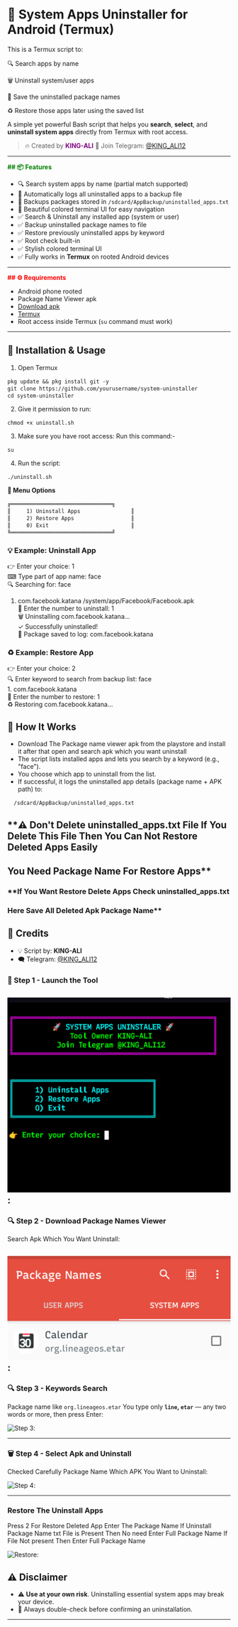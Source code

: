# 🚀 System Apps Uninstaller for Android (Termux)
This is a Termux script to:

🔍 Search apps by name

🗑 Uninstall system/user apps

📝 Save the uninstalled package names

♻ Restore those apps later using the saved list

A simple yet powerful Bash script that helps you **search**, **select**, and **uninstall system apps** directly from Termux with root access.

> 🔥 Created by <b style="color:purple">**KING-ALI**</b>
> 📢 Join Telegram: [@KING_ALI12](https://t.me/KING_ALI12)

---

<b style="color:green">## 📦 Features</b>

- 🔍 Search system apps by name (partial match supported)
- 🧾 Automatically logs all uninstalled apps to a backup file
- 📁 Backups packages stored in `/sdcard/AppBackup/uninstalled_apps.txt`
- 🎨 Beautiful colored terminal UI for easy navigation
- ✅ Search & Uninstall any installed app (system or user)  
- ✅ Backup uninstalled package names to file  
- ✅ Restore previously uninstalled apps by keyword  
- ✅ Root check built-in  
- ✅ Stylish colored terminal UI  
- ✅ Fully works in **Termux** on rooted Android devices


---

<b style="color:red">## ⚙️ Requirements</b>

- Android phone rooted
- Package Name Viewer apk
- [Download apk](https://play.google.com/store/apps/details?id=com.csdroid.pkg)
- [Termux](https://f-droid.org/en/packages/com.termux/)
- Root access inside Termux (`su` command must work)

---

## 🚀 Installation & Usage

1. Open Termux

```
pkg update && pkg install git -y
git clone https://github.com/yourusername/system-uninstaller
cd system-uninstaller
```
2. Give it permission to run:
```
chmod +x uninstall.sh
```
3. Make sure you have root access:
   Run this command:-
  ```
su
```
4. Run the script:
```
./uninstall.sh
```

**🧩 Menu Options**
```
╔════════════════════════════════╗
║     1) Uninstall Apps                ║
║     2) Restore Apps                  ║
║     0) Exit                          ║
╚════════════════════════════════╝
```
### **💡 Example: Uninstall App**<br>
   👉 Enter your choice: 1<br>
   ⌨ Type part of app name: face<br>
   🔍 Searching for: face<br>
   1. com.facebook.katana
   /system/app/Facebook/Facebook.apk<br>
   🎯 Enter the number to uninstall: 1<br>
   🗑 Uninstalling com.facebook.katana...<br>
   ✓ Successfully uninstalled!<br>
   📝 Package saved to log: com.facebook.katana<br>


### **♻️ Example: Restore App**
   👉 Enter your choice: 2<br>
   🔍 Enter keyword to search from backup list: face<br>
    1. com.facebook.katana<br>
   🎯 Enter the number to restore: 1<br>
   ♻ Restoring com.facebook.katana...<br>


## 📝 How It Works
* Download The Package name viewer apk from the playstore and install it after that open and search apk which you want uninstall 
* The script lists installed apps and lets you search by a keyword (e.g., "face").
* You choose which app to uninstall from the list.
* If successful, it logs the uninstalled app details (package name + APK path) to:

```
  /sdcard/AppBackup/uninstalled_apps.txt
  ```
## **⚠️ Don't Delete uninstalled_apps.txt File If You Delete This File Then You Can Not Restore Deleted Apps Easily
## You Need Package Name For Restore Apps**
### **If You Want Restore Delete Apps Check uninstalled_apps.txt
### Here Save All Deleted Apk Package Name**


## 👑 Credits

* 💡 Script by: **KING-ALI**
* 🗨️ Telegram: [@KING_ALI12](https://t.me/KING_ALI12)

### 🧩 Step 1 - **Launch the Tool**

![Step 1](images/banner.jpg):
---

### 🔍 Step 2 - Download Package Names Viewer
Search Apk Which You Want Uninstall:

![Step 2](images/2.jpg):
---

### 🔍 Step 3 - Keywords Search
Package name like `org.lineageos.etar`
You type only **`line`, `etar`** — any two words or more, then press Enter:

![Step 3](images/3.png):

---
### 🗑️ Step 4 - **Select Apk and Uninstall**
Checked Carefully Package Name Which APK You Want to Uninstall:

![Step 4](images/4.png):

---
### **Restore The Uninstall Apps**
Press 2 For Restore Deleted App 
Enter The Package Name 
If Uninstall Package Name txt File is Present Then No need Enter Full Package Name
If File Not present Then Enter Full Package Name

![Restore](images/4.png):

## ⚠️ Disclaimer

* ⚠️ **Use at your own risk**. Uninstalling essential system apps may break your device.
* 🛑 Always double-check before confirming an uninstallation.

---


 
